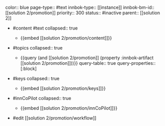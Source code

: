 color:: blue
page-type:: #text
innbok-type:: [[instance]]
innbok-bm-id:: [[solution 2/promotion]]
priority:: 300
status:: #inactive
parent:: [[solution 2]]

- #content #text
  collapsed:: true
	- {{embed [[solution 2/promotion/content]]}}
- #topics
   collapsed:: true
    - {{query (and [[solution 2/promotion]] (property :innbok-artifact [[solution 2/promotion]]))}}
      query-table:: true
      query-properties:: [:block]
- #keys
  collapsed:: true
	- {{embed [[solution 2/promotion/keys]]}}
- #innCoPilot
   collapsed:: true
	 - {{embed [[solution 2/promotion/innCoPilot]]}}

- #edit [[solution 2/promotion/workflow]]

